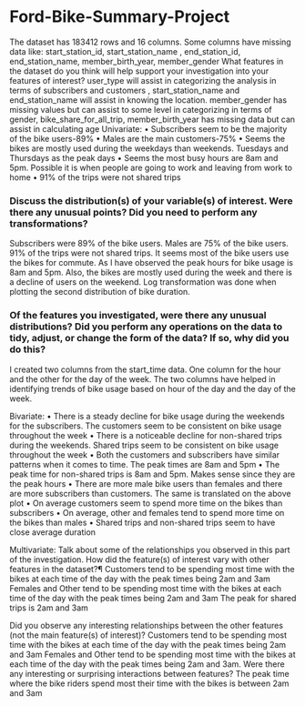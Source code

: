 # Ford-Bike-Summary-Project
The dataset has 183412 rows and 16 columns.  Some columns have missing data like: start_station_id, start_station_name , end_station_id, end_station_name, member_birth_year, member_gender 
What features in the dataset do you think will help support your investigation into your features of interest?
user_type will assist in categorizing the analysis in terms of subscribers and customers , start_station_name  and end_station_name will assist in knowing the location. member_gender has missing values but can assist to some level in categorizing in terms of gender, bike_share_for_all_trip, member_birth_year has missing data but can assist in calculating age
Univariate:
•	Subscribers seem to be the majority of the bike users-89%
•	Males are the main customers-75%
•	Seems the bikes are mostly used during the weekdays than weekends. Tuesdays and Thursdays as the peak days
•	Seems the most busy hours are 8am and 5pm. Possible it is when people are going to work and leaving from work to home
•	91% of the trips were not shared trips

### Discuss the distribution(s) of your variable(s) of interest. Were there any unusual points? Did you need to perform any transformations?
Subscribers were 89% of the bike users. Males are 75% of the bike users. 91% of the trips were not shared trips. It seems most of the bike users use the bikes for commute. As I have observed the peak hours for bike usage is 8am and 5pm. Also, the bikes are mostly used during the week and there is a decline of users on the weekend. Log transformation was done when plotting the second distribution of bike duration.
### Of the features you investigated, were there any unusual distributions? Did you perform any operations on the data to tidy, adjust, or change the form of the data? If so, why did you do this?
I created two columns from the start_time data. One column for the hour and the other for the day of the week. The two columns have helped in identifying trends of bike usage based on hour of the day and the day of the week.  



Bivariate:
•	There is a steady decline for bike usage during the weekends for the subscribers. The customers seem to be consistent on bike usage throughout the week
•	There is a noticeable decline for non-shared trips during the weekends. Shared trips seem to be consistent on bike usage throughout the week
•	Both the customers and subscribers have similar patterns when it comes to time. The peak times are 8am and 5pm
•	The peak time for non-shared trips is 8am and 5pm. Makes sense since they are the peak hours
•	There are more male bike users than females and there are more subscribers than customers. The same is translated on the above plot
•	On average customers seem to spend more time on the bikes than subscribers
•	On average, other and females tend to spend more time on the bikes than males
•	Shared trips and non-shared trips seem to have close average duration

Multivariate:
Talk about some of the relationships you observed in this part of the investigation. How did the feature(s) of interest vary with other features in the dataset?¶
Customers tend to be spending most time with the bikes at each time of the day with the peak times being 2am and 3am
Females and Other tend to be spending most time with the bikes at each time of the day with the peak times being 2am and 3am
The peak for shared trips is 2am and 3am


Did you observe any interesting relationships between the other features (not the main feature(s) of interest)?
Customers tend to be spending most time with the bikes at each time of the day with the peak times being 2am and 3am
Females and Other tend to be spending most time with the bikes at each time of the day with the peak times being 2am and 3am.
Were there any interesting or surprising interactions between features?
The peak time where the bike riders spend most their time with the bikes is between 2am and 3am
